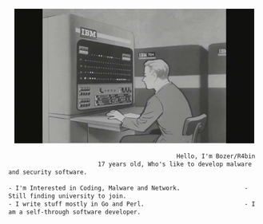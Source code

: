 <p align="center">
    <img src="1.gif" alt="----">
</p>

                                                   Hello, I'm Bozer/R4bin
                             17 years old, Who's like to develop malware and security software.

    - I'm Interested in Coding, Malware and Network.                  - Still finding university to join.
    - I write stuff mostly in Go and Perl.                            - I am a self-through software developer. 
